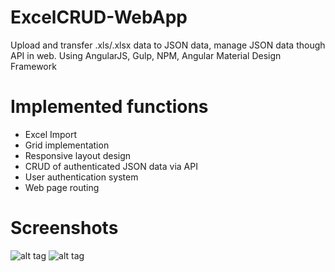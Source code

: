# ExcelCRUD-WebApp
Upload and transfer .xls/.xlsx data to JSON data, manage JSON data though API in web.
Using AngularJS, Gulp, NPM, Angular Material Design Framework

# Implemented functions
- Excel Import
- Grid implementation
- Responsive layout design
- CRUD of authenticated JSON data via API
- User authentication system
- Web page routing

# Screenshots
![alt tag](https://raw.githubusercontent.com/alexcywu/ExcelCRUD-WebApp/master/assets/s0.png)
![alt tag](https://raw.githubusercontent.com/alexcywu/ExcelCRUD-WebApp/master/assets/s1.png)
